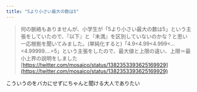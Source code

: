 ```yaml
---
title: "5より小さい最大の数は5"
---
```


> 何の脈絡もありませんが、小学生が「5より小さい最大の数は5」という主張をしていたので、『以下』と『未満』を区別していないのかな？と思い一応根拠を聞いてみました。(単純化すると)「4.9<4.99<4.999<...<4.99999....=5」という主張をしたので、最大値と上限の違い、上限＝最小上界の説明をしました
[https://twitter.com/mosaico/status/1382353393625169929](https://twitter.com/mosaico/status/1382353393625169929)

こういうのをバカにせずにちゃんと聞ける大人でありたい
